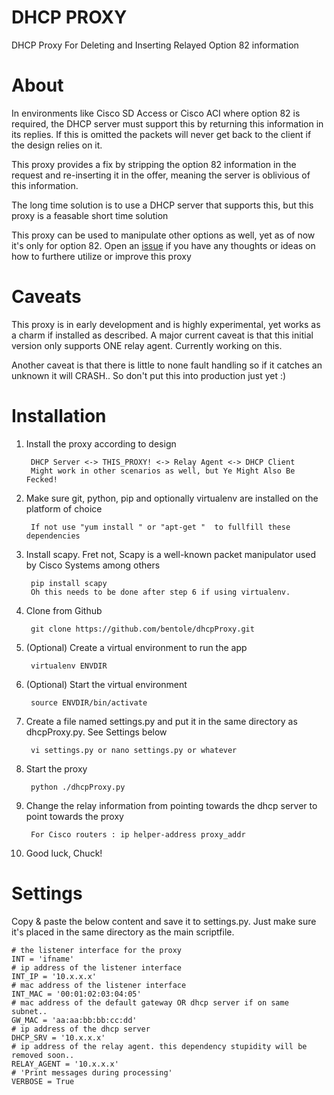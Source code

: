 # DHCP PROXY

DHCP Proxy For Deleting and Inserting Relayed Option 82 information

# About

In environments like Cisco SD Access or Cisco ACI where option 82 is required, the DHCP server must support this by 
returning this information in its replies. If this is omitted the packets will never get back
to the client if the design relies on it.

This proxy provides a fix by stripping the option 82 information in the request and
re-inserting it in the offer, meaning the server is oblivious of this information.

The long time solution is to use a DHCP server that supports this, but 
this proxy is a feasable short time solution

This proxy can be used to manipulate other options as well, yet as of now it's only for option 82.
Open an [issue](https://github.com/bentole/dhcpProxy/issues) if you have any thoughts or ideas on how to 
furthere utilize or improve this proxy

# Caveats

This proxy is in early development and is highly experimental, yet works as a charm if installed as described.
A major current caveat is that this initial version only supports ONE relay agent. Currently working on this.

Another caveat is that there is little to none fault handling so if it catches an unknown it will CRASH.. So don't put this into production just yet :)


# Installation

1. Install the proxy according to design

		DHCP Server <-> THIS_PROXY! <-> Relay Agent <-> DHCP Client
		Might work in other scenarios as well, but Ye Might Also Be Fecked!

2. Make sure git, python, pip and optionally virtualenv are installed on the platform of choice

		If not use "yum install " or "apt-get "  to fullfill these dependencies

3. Install scapy. Fret not, Scapy is a well-known packet manipulator used by Cisco Systems among others

		pip install scapy
		Oh this needs to be done after step 6 if using virtualenv.
		

4. Clone from Github

		git clone https://github.com/bentole/dhcpProxy.git

5. (Optional) Create a virtual environment to run the app

		virtualenv ENVDIR 

6. (Optional) Start the virtual environment

		source ENVDIR/bin/activate
		
7. Create a file named settings.py and put it in the same directory as dhcpProxy.py. See Settings below

		vi settings.py or nano settings.py or whatever

8. Start the proxy

		python ./dhcpProxy.py
		
9. Change the relay information from pointing towards the dhcp server to point towards the proxy

		For Cisco routers : ip helper-address proxy_addr

10. Good luck, Chuck!

# Settings

Copy & paste the below content and save it to settings.py. Just make sure it's placed in the same directory as the main scriptfile.

```
# the listener interface for the proxy
INT = 'ifname' 
# ip address of the listener interface
INT_IP = '10.x.x.x' 
# mac address of the listener interface
INT_MAC = '00:01:02:03:04:05' 
# mac address of the default gateway OR dhcp server if on same subnet..
GW_MAC = 'aa:aa:bb:bb:cc:dd'	
# ip address of the dhcp server
DHCP_SRV = '10.x.x.x' 
# ip address of the relay agent. this dependency stupidity will be removed soon..
RELAY_AGENT = '10.x.x.x' 
# 'Print messages during processing'
VERBOSE = True 
```
